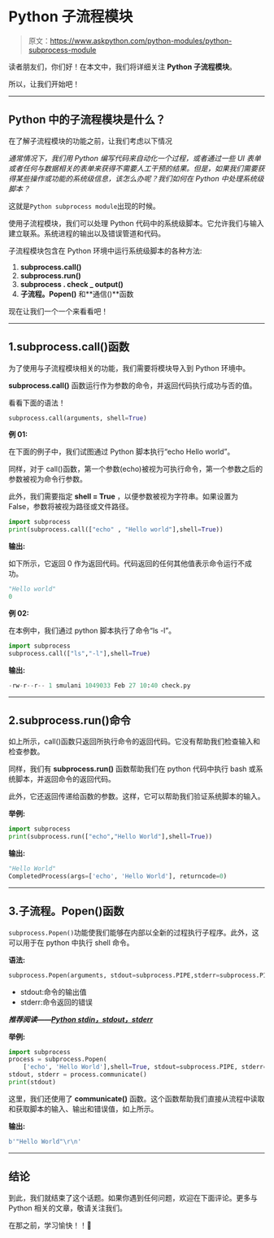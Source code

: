 # Python 子流程模块

> 原文：<https://www.askpython.com/python-modules/python-subprocess-module>

读者朋友们，你们好！在本文中，我们将详细关注 **Python 子流程模块**。

所以，让我们开始吧！

* * *

## Python 中的子流程模块是什么？

在了解子流程模块的功能之前，让我们考虑以下情况

*通常情况下，我们用 Python 编写代码来自动化一个过程，或者通过一些 UI 表单或者任何与数据相关的表单来获得不需要人工干预的结果。但是，如果我们需要获得某些操作或功能的系统级信息，该怎么办呢？我们如何在 Python 中处理系统级脚本？*

这就是`Python subprocess module`出现的时候。

使用子流程模块，我们可以处理 Python 代码中的系统级脚本。它允许我们与输入建立联系。系统进程的输出以及错误管道和代码。

子流程模块包含在 Python 环境中运行系统级脚本的各种方法:

1.  **subprocess.call()**
2.  **subprocess.run()**
3.  **subprocess . check _ output()**
4.  **子流程。Popen()** 和**通信()**函数

现在让我们一个一个来看看吧！

* * *

## 1.subprocess.call()函数

为了使用与子流程模块相关的功能，我们需要将模块导入到 Python 环境中。

**subprocess.call()** 函数运行作为参数的命令，并返回代码执行成功与否的值。

看看下面的语法！

```py
subprocess.call(arguments, shell=True)

```

**例 01:**

在下面的例子中，我们试图通过 Python 脚本执行“echo Hello world”。

同样，对于 call()函数，第一个参数(echo)被视为可执行命令，第一个参数之后的参数被视为命令行参数。

此外，我们需要指定 **shell = True** ，以便参数被视为字符串。如果设置为 False，参数将被视为路径或文件路径。

```py
import subprocess
print(subprocess.call(["echo" , "Hello world"],shell=True))

```

**输出:**

如下所示，它返回 0 作为返回代码。代码返回的任何其他值表示命令运行不成功。

```py
"Hello world"
0

```

**例 02:**

在本例中，我们通过 python 脚本执行了命令“ls -l”。

```py
import subprocess
subprocess.call(["ls","-l"],shell=True)

```

**输出:**

```py
-rw-r--r-- 1 smulani 1049033 Feb 27 10:40 check.py

```

* * *

## 2.subprocess.run()命令

如上所示，call()函数只返回所执行命令的返回代码。它没有帮助我们检查输入和检查参数。

同样，我们有 **subprocess.run()** 函数帮助我们在 python 代码中执行 bash 或系统脚本，并返回命令的返回代码。

此外，它还返回传递给函数的参数。这样，它可以帮助我们验证系统脚本的输入。

**举例:**

```py
import subprocess
print(subprocess.run(["echo","Hello World"],shell=True))

```

**输出:**

```py
"Hello World"
CompletedProcess(args=['echo', 'Hello World'], returncode=0)

```

* * *

## 3.子流程。Popen()函数

`subprocess.Popen()`功能使我们能够在内部以全新的过程执行子程序。此外，这可以用于在 python 中执行 shell 命令。

**语法:**

```py
subprocess.Popen(arguments, stdout=subprocess.PIPE,stderr=subprocess.PIPE,shell=True)

```

*   stdout:命令的输出值
*   stderr:命令返回的错误

***推荐阅读——[Python stdin，stdout，stderr](https://www.askpython.com/python/python-stdin-stdout-stderr)***

**举例:**

```py
import subprocess
process = subprocess.Popen(
    ['echo', 'Hello World'],shell=True, stdout=subprocess.PIPE, stderr=subprocess.PIPE)
stdout, stderr = process.communicate()
print(stdout)

```

这里，我们还使用了 **communicate()** 函数。这个函数帮助我们直接从流程中读取和获取脚本的输入、输出和错误值，如上所示。

**输出:**

```py
b'"Hello World"\r\n'

```

* * *

## 结论

到此，我们就结束了这个话题。如果你遇到任何问题，欢迎在下面评论。更多与 Python 相关的文章，敬请关注我们。

在那之前，学习愉快！！🙂